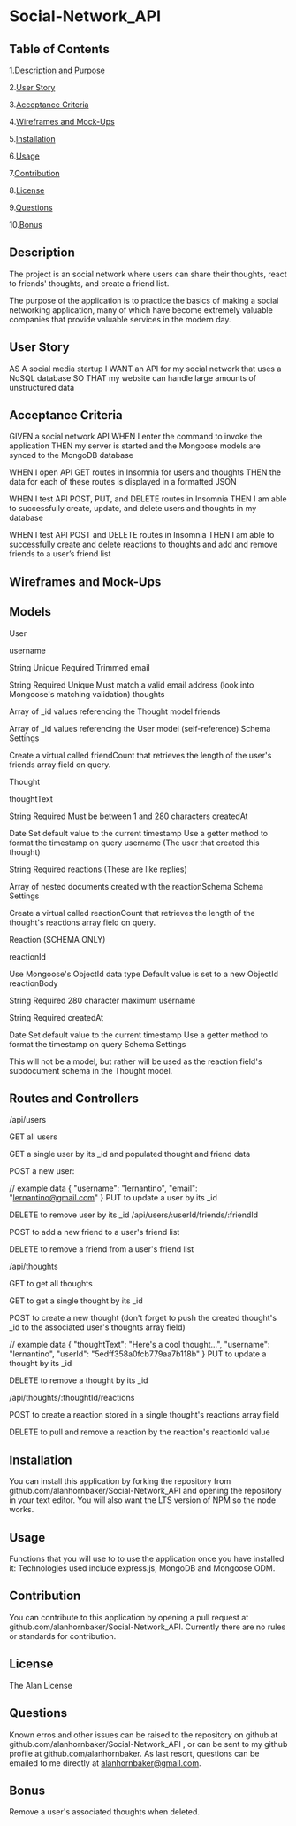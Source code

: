 # Social-Network_API

## Table of Contents

1.[Description and Purpose](#description)

2.[User Story](#userStory)

3.[Acceptance Criteria](#acceptanceCriteria)

4.[Wireframes and Mock-Ups](#mockups)

5.[Installation](#installation)

6.[Usage](#usage)

7.[Contribution](#contribution)

8.[License](#license)

9.[Questions](#questions)

10.[Bonus](#Bonus)

## Description

The project is an social network where users can share their thoughts, react to friends' thoughts, and create a friend list.

The purpose of the application is to practice the basics of making a social networking application, many of which have become extremely valuable companies that provide valuable services in the modern day.

## User Story

AS A social media startup
I WANT an API for my social network that uses a NoSQL database
SO THAT my website can handle large amounts of unstructured data

## Acceptance Criteria

GIVEN a social network API
WHEN I enter the command to invoke the application
THEN my server is started and the Mongoose models are synced to the MongoDB database

WHEN I open API GET routes in Insomnia for users and thoughts
THEN the data for each of these routes is displayed in a formatted JSON

WHEN I test API POST, PUT, and DELETE routes in Insomnia
THEN I am able to successfully create, update, and delete users and thoughts in my database

WHEN I test API POST and DELETE routes in Insomnia
THEN I am able to successfully create and delete reactions to thoughts and add and remove friends to a user’s friend list

## Wireframes and Mock-Ups

## Models

User

username

String
Unique
Required
Trimmed
email

String
Required
Unique
Must match a valid email address (look into Mongoose's matching validation)
thoughts

Array of \_id values referencing the Thought model
friends

Array of \_id values referencing the User model (self-reference)
Schema Settings

Create a virtual called friendCount that retrieves the length of the user's friends array field on query.

Thought

thoughtText

String
Required
Must be between 1 and 280 characters
createdAt

Date
Set default value to the current timestamp
Use a getter method to format the timestamp on query
username (The user that created this thought)

String
Required
reactions (These are like replies)

Array of nested documents created with the reactionSchema
Schema Settings

Create a virtual called reactionCount that retrieves the length of the thought's reactions array field on query.

Reaction (SCHEMA ONLY)

reactionId

Use Mongoose's ObjectId data type
Default value is set to a new ObjectId
reactionBody

String
Required
280 character maximum
username

String
Required
createdAt

Date
Set default value to the current timestamp
Use a getter method to format the timestamp on query
Schema Settings

This will not be a model, but rather will be used as the reaction field's subdocument schema in the Thought model.

## Routes and Controllers

/api/users

GET all users

GET a single user by its \_id and populated thought and friend data

POST a new user:

// example data
{
"username": "lernantino",
"email": "lernantino@gmail.com"
}
PUT to update a user by its \_id

DELETE to remove user by its \_id
/api/users/:userId/friends/:friendId

POST to add a new friend to a user's friend list

DELETE to remove a friend from a user's friend list

/api/thoughts

GET to get all thoughts

GET to get a single thought by its \_id

POST to create a new thought (don't forget to push the created thought's \_id to the associated user's thoughts array field)

// example data
{
"thoughtText": "Here's a cool thought...",
"username": "lernantino",
"userId": "5edff358a0fcb779aa7b118b"
}
PUT to update a thought by its \_id

DELETE to remove a thought by its \_id

/api/thoughts/:thoughtId/reactions

POST to create a reaction stored in a single thought's reactions array field

DELETE to pull and remove a reaction by the reaction's reactionId value

##

## Installation

You can install this application by forking the repository from github.com/alanhornbaker/Social-Network_API and opening the repository in your text editor. You will also want the LTS version of NPM so the node works.

## Usage

Functions that you will use to to use the application once you have installed it:
Technologies used include express.js, MongoDB and Mongoose ODM.

## Contribution

You can contribute to this application by opening a pull request at github.com/alanhornbaker/Social-Network_API. Currently there are no rules or standards for contribution.

## License

The Alan License

## Questions

Known erros and other issues can be raised to the repository on github at github.com/alanhornbaker/Social-Network_API , or can be sent to my github profile at github.com/alanhornbaker. As last resort, questions can be emailed to me directly at alanhornbaker@gmail.com.

## Bonus

Remove a user's associated thoughts when deleted.
